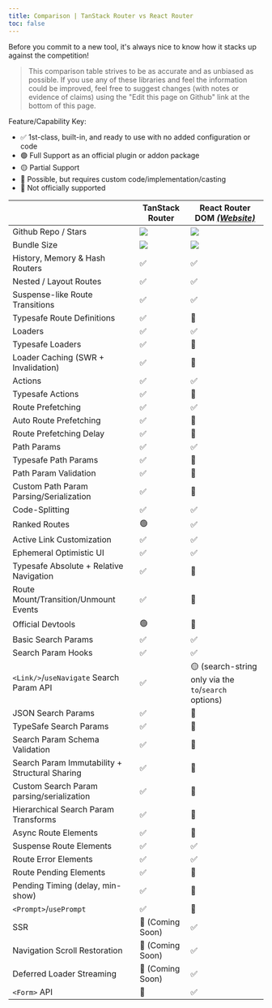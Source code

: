 ```yaml
---
title: Comparison | TanStack Router vs React Router
toc: false
---
```


Before you commit to a new tool, it's always nice to know how it stacks up against the competition!

> This comparison table strives to be as accurate and as unbiased as possible. If you use any of these libraries and feel the information could be improved, feel free to suggest changes (with notes or evidence of claims) using the "Edit this page on Github" link at the bottom of this page.

Feature/Capability Key:

- ✅ 1st-class, built-in, and ready to use with no added configuration or code
- 🟢 Full Support as an official plugin or addon package
- 🟡 Partial Support
- 🔶 Possible, but requires custom code/implementation/casting
- 🛑 Not officially supported

|                                                | TanStack Router                                | React Router DOM [_(Website)_][react-router]          |
| ---------------------------------------------- | ---------------------------------------------- | ----------------------------------------------------- |
| Github Repo / Stars                            | [![][stars-tanstack-router]][gh-react-router]  | [![][stars-react-router]][gh-react-router]            |
| Bundle Size                                    | [![][bp-tanstack-router]][bpl-tanstack-router] | [![][bp-react-router]][bpl-react-router]              |
| History, Memory & Hash Routers                 | ✅                                             | ✅                                                    |
| Nested / Layout Routes                         | ✅                                             | ✅                                                    |
| Suspense-like Route Transitions                | ✅                                             | ✅                                                    |
| Typesafe Route Definitions                     | ✅                                             | 🛑                                                    |
| Loaders                                        | ✅                                             | ✅                                                    |
| Typesafe Loaders                               | ✅                                             | 🔶                                                    |
| Loader Caching (SWR + Invalidation)            | ✅                                             | 🛑                                                    |
| Actions                                        | ✅                                             | ✅                                                    |
| Typesafe Actions                               | ✅                                             | 🔶                                                    |
| Route Prefetching                              | ✅                                             | ✅                                                    |
| Auto Route Prefetching                         | ✅                                             | 🛑                                                    |
| Route Prefetching Delay                        | ✅                                             | 🔶                                                    |
| Path Params                                    | ✅                                             | ✅                                                    |
| Typesafe Path Params                           | ✅                                             | 🛑                                                    |
| Path Param Validation                          | ✅                                             | 🛑                                                    |
| Custom Path Param Parsing/Serialization        | ✅                                             | 🛑                                                    |
| Code-Splitting                                 | ✅                                             | ✅                                                    |
| Ranked Routes                                  | 🟢                                             | ✅                                                    |
| Active Link Customization                      | ✅                                             | ✅                                                    |
| Ephemeral Optimistic UI                        | ✅                                             | ✅                                                    |
| Typesafe Absolute + Relative Navigation        | ✅                                             | 🛑                                                    |
| Route Mount/Transition/Unmount Events          | ✅                                             | 🛑                                                    |
| Official Devtools                              | 🟢                                             | 🛑                                                    |
| Basic Search Params                            | ✅                                             | ✅                                                    |
| Search Param Hooks                             | ✅                                             | ✅                                                    |
| `<Link/>`/`useNavigate` Search Param API       | ✅                                             | 🟡 (search-string only via the `to`/`search` options) |
| JSON Search Params                             | ✅                                             | 🔶                                                    |
| TypeSafe Search Params                         | ✅                                             | 🛑                                                    |
| Search Param Schema Validation                 | ✅                                             | 🛑                                                    |
| Search Param Immutability + Structural Sharing | ✅                                             | 🛑                                                    |
| Custom Search Param parsing/serialization      | ✅                                             | 🔶                                                    |
| Hierarchical Search Param Transforms           | ✅                                             | 🛑                                                    |
| Async Route Elements                           | ✅                                             | 🛑                                                    |
| Suspense Route Elements                        | ✅                                             | ✅                                                    |
| Route Error Elements                           | ✅                                             | ✅                                                    |
| Route Pending Elements                         | ✅                                             | 🛑                                                    |
| Pending Timing (delay, min-show)               | ✅                                             | 🛑                                                    |
| `<Prompt>`/`usePrompt`                         | ✅                                             | 🔶                                                    |
| SSR                                            | 🛑 (Coming Soon)                               | ✅                                                    |
| Navigation Scroll Restoration                  | 🛑 (Coming Soon)                               | ✅                                                    |
| Deferred Loader Streaming                      | 🛑 (Coming Soon)                               | ✅                                                    |
| `<Form>` API                                   | 🛑                                             | ✅                                                    |

<!-- ### Notes

> **<sup>1</sup> stuff** -->

<!-- -->

[bp-tanstack-router]: https://badgen.net/bundlephobia/minzip/@tanstack/react-router@alpha?label=💾
[bpl-tanstack-router]: https://bundlephobia.com/result?p=@tanstack/react-router@alpha
[gh-tanstack-router]: https://github.com/tanstack/router
[stars-tanstack-router]: https://img.shields.io/github/stars/tanstack/router?label=%F0%9F%8C%9F

<!-- -->

[react-router]: https://github.com/remix-run/react-router
[bp-react-router]: https://badgen.net/bundlephobia/minzip/react-router-dom?label=💾
[bp-history]: https://badgen.net/bundlephobia/minzip/history?label=💾
[gh-react-router]: https://github.com/remix-run/react-router
[stars-react-router]: https://img.shields.io/github/stars/remix-run/react-router?label=%F0%9F%8C%9F
[bpl-react-router]: https://bundlephobia.com/result?p=react-router-dom
[bpl-history]: https://bundlephobia.com/result?p=history

<!-- -->

